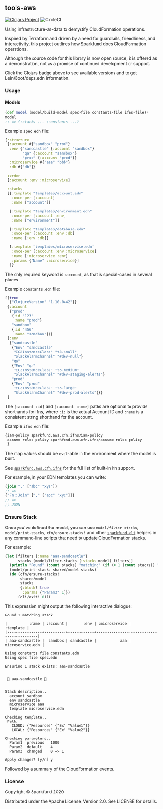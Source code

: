 ## tools-aws
[![Clojars Project](https://img.shields.io/clojars/v/sparkfund/tools-aws.svg)](https://clojars.org/sparkfund/tools-aws)
![CircleCI](https://circleci.com/gh/SparkFund/tools-aws.svg?style=svg)

Using infrastructure-as-data to demystify CloudFormation operations.

Inspired by Terraform and driven by a need for guardrails,
friendliness, and interactivity, this project outlines how Sparkfund
does CloudFormation operations.

Although the source code for this library is now open source, it is
offered as a demonstration, not as a promise of continued development
or support.

Click the Clojars badge above to see available versions and to get
Lein/Boot/deps.edn information.

### Usage

#### Models

```clj
(def model (model/build-model spec-file constants-file ifns-file))
model
;; => {:stacks ... :constants ...}
```

Example `spec.edn` file:
```clj
{:structure
 {:account #{"sandbox" "prod"}
  :env {"sandcastle" {:account "sandbox"}
        "qa" {:account "sandbox"}
        "prod" {:account "prod"}}
  :microservice #{"aaa" "bbb"}
  :db #{"db"}}

 :order
 [:account :env :microservice]

 :stacks
 [[:template "templates/account.edn"
   :once-per [:account]
   :name ["account"]]

  [:template "templates/environment.edn"
   :once-per [:account :env]
   :name ["environment"]]

  [:template "templates/database.edn"
   :once-per [:account :env :db]
   :name [:env :db]]

  [:template "templates/microservice.edn"
   :once-per [:account :env :microservice]
   :name [:microservice :env]
   :params {"Name" :microservice}]
  ]}
```

The only required keyword is `:account`, as that is special-cased in
several places.

Example `constants.edn` file:
```clj
[{true
  {"ClojureVersion" "1.10.0442"}}
 {:account
  {"prod"
   {:id "123"
    :name "prod"}
   "sandbox"
   {:id "456"
    :name "sandbox"}}}
 {:env
  {"sandcastle"
   {"Env" "sandcastle"
    "EC2InstanceClass" "t3.small"
    "SlackAlarmChannel" "#dev-null"}
   "qa"
   {"Env" "qa"
    "EC2InstanceClass" "t3.medium"
    "SlackAlarmChannel" "#dev-staging-alerts"}
   "prod"
   {"Env" "prod"
    "EC2InstanceClass" "t3.large"
    "SlackAlarmChannel" "#dev-prod-alerts"}}}
 ]
```

The `[:account :id]` and `[:account :name]` paths are optional to
provide shorthands for ifns, where `:id` is the actual Account ID and
`:name` is a consistent string shorthand for the account.

Example `ifns.edn` file:
```clj
{iam-policy sparkfund.aws.cfn.ifns/iam-policy
 assume-roles-policy sparkfund.aws.cfn.ifns/assume-roles-policy
 }
```

The map values should be `eval`-able in the environment where the
model is built.

See [`sparkfund.aws.cfn.ifns`](./src/sparkfund/aws/cfn/ifns.clj) for
the full list of built-in ifn support.

For example, in your EDN templates you can write:
```clj
(join "," ["abc" "xyz"])
;; =>
{"Fn::Join" ["," ["abc" "xyz"]]}
;; =>
;; JSON
```

### Ensure Stack

Once you've defined the model, you can use `model/filter-stacks`,
`model/print-stacks`, `cfn/ensure-stacks!` and other
[`sparkfund.cli`](https://github.com/SparkFund/tools-cli) helpers in
any command-line scripts that need to update CloudFormation stacks.

For example:

```clj
(let [filters {:name "aaa-sandcastle"}
      stacks (model/filter-stacks (:stacks model) filters)]
  (println "Found" (count stacks) "matching" (if (= 1 (count stacks)) "stack" "stacks"))
  (model/print-stacks shared/model stacks)
  (do (cfn/ensure-stacks!
       shared/model
       stacks
       {:block? true
        :params {"Param3" 1}})
      (cli/exit! 0)))
```

This expression might output the following interactive dialogue:

```
Found 1 matching stack

|          :name | :account |       :env | :microservice |                 :template |
|----------------+----------+------------+-------------------------------------------|
| aaa-sandcastle |  sandbox | sandcastle |           aaa |          microservice.edn |

Using constants file constants.edn
Using spec file spec.edn

Ensuring 1 stack exists: aaa-sandcastle


 🥞 aaa-sandcastle 🥞


Stack description..
  account sandbox
  env sandcastle
  microservice aaa
  template microservice.edn

Checking template..
 Path:
   CLOUD: {"Resources" {"Ex" "Value1"}}
   LOCAL: {"Resources" {"Ex" "Value2"}}

Checking parameters..
  Param1  previous   1000
  Param2  default    4
  Param3  changed    0 => 1

Apply changes? [y/n] y
```

Followed by a summary of the CloudFormation events.


### License

Copyright © Sparkfund 2020

Distributed under the Apache License, Version 2.0. See LICENSE for details.
